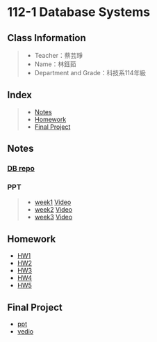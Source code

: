# 112-1 Database Systems

## Class Information
> + Teacher：蔡芸琤
> + Name：林鈺茹
> + Department and Grade：科技系114年級
## Index
> + [Notes]()
> + [Homework]()
> + [Final Project]()
## Notes
### [DB repo](https://docs.google.com/spreadsheets/d/1Q7xZrNQcNulzj7rhAGlexjkjkXMrw-MnCfyo7CtSp_o/edit#gid=847386397)
### PPT
> + [week1](https://docs.google.com/presentation/d/1CP0D92DA8Ae8oyIKSquqUuTUpVqwLGT-14T32l9pf5U/edit#slide=id.g2410febba22_0_9)
> [Video](https://youtu.be/idhUbF1req4?si=R2vEFacyfHN5T-U6)
> + [week2]()
> [Video]()
> + [week3]()
> [Video]()


## Homework
+ [HW1]()
+ [HW2]()
+ [HW3]()
+ [HW4]()
+ [HW5]()
## Final Project
+ [ppt]()
+ [vedio]()
